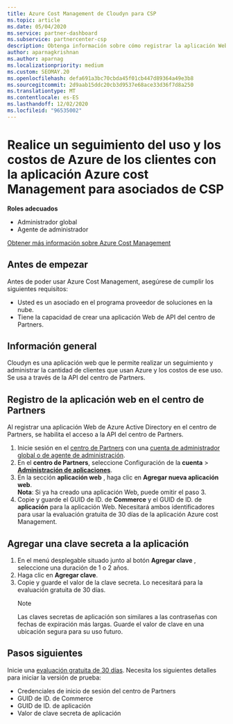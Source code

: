 ```yaml
---
title: Azure Cost Management de Cloudyn para CSP
ms.topic: article
ms.date: 05/04/2020
ms.service: partner-dashboard
ms.subservice: partnercenter-csp
description: Obtenga información sobre cómo registrar la aplicación Web de Cloudyn y usar una clave secreta para ella en el centro de partners para que pueda usar la aplicación para realizar un seguimiento del uso y los costos de Azure de los clientes.
author: aparnagkrishnan
ms.author: aparnag
ms.localizationpriority: medium
ms.custom: SEOMAY.20
ms.openlocfilehash: defa691a3bc70cbda45f01cb447d89364a49e3b8
ms.sourcegitcommit: 2d9aab15ddc20cb3d9537e68ace33d36f7d8a250
ms.translationtype: MT
ms.contentlocale: es-ES
ms.lasthandoff: 12/02/2020
ms.locfileid: "96535002"
---
```

# <a name="track-customer-azure-usage-and-costs-with-the-azure-cost-management-app-for-csp-partners"></a>Realice un seguimiento del uso y los costos de Azure de los clientes con la aplicación Azure cost Management para asociados de CSP  

**Roles adecuados**

- Administrador global
- Agente de administrador

[Obtener más información sobre Azure Cost Management](https://go.microsoft.com/fwlink/p/?linkid=857893)

## <a name="before-you-begin"></a>Antes de empezar
Antes de poder usar Azure Cost Management, asegúrese de cumplir los siguientes requisitos:

- Usted es un asociado en el programa proveedor de soluciones en la nube.
- Tiene la capacidad de crear una aplicación Web de API del centro de Partners.

## <a name="overview"></a>Información general

Cloudyn es una aplicación web que le permite realizar un seguimiento y administrar la cantidad de clientes que usan Azure y los costos de ese uso. Se usa a través de la API del centro de Partners.

## <a name="register-your-web-app-in-the-partner-center"></a>Registro de la aplicación web en el centro de Partners
Al registrar una aplicación Web de Azure Active Directory en el centro de Partners, se habilita el acceso a la API del centro de Partners. 
1.  Inicie sesión en el [centro de Partners](https://partnercenter.microsoft.com/pcv/dashboard/overview) con una [cuenta de administrador global o de agente de administración](create-user-accounts-and-set-permissions.md).
2.  En el **centro de Partners**, seleccione Configuración de la **cuenta** &gt; **[Administración de aplicaciones](https://partnercenter.microsoft.com/pcv/apiintegration/appmanagement)**.
3.  En la sección **aplicación web** , haga clic en **Agregar nueva aplicación web**.
<br> **Nota**: Si ya ha creado una aplicación Web, puede omitir el paso 3.
4.  Copie y guarde el GUID de ID. de **Commerce** y el GUID de ID. de **aplicación** para la aplicación Web. Necesitará ambos identificadores para usar la evaluación gratuita de 30 días de la aplicación Azure cost Management.

## <a name="add-a-secret-key-to-your-app"></a>Agregar una clave secreta a la aplicación
1. En el menú desplegable situado junto al botón **Agregar clave** , seleccione una duración de 1 o 2 años.
2. Haga clic en **Agregar clave**. 
3. Copie y guarde el valor de la clave secreta. Lo necesitará para la evaluación gratuita de 30 días.<br>
   > [!NOTE]  
   > Las claves secretas de aplicación son similares a las contraseñas con fechas de expiración más largas. Guarde el valor de clave en una ubicación segura para su uso futuro.

## <a name="next-steps"></a>Pasos siguientes
Inicie una [evaluación gratuita de 30 días](https://go.microsoft.com/fwlink/?linkid=857895).
Necesita los siguientes detalles para iniciar la versión de prueba:
- Credenciales de inicio de sesión del centro de Partners
- GUID de ID. de Commerce
- GUID de ID. de aplicación
- Valor de clave secreta de aplicación
